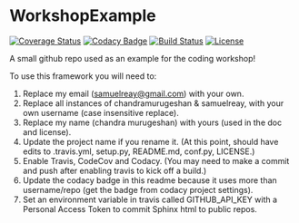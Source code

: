# WorkshopExample

[![Coverage Status](https://codecov.io/gh/chandramurugeshan/WorkshopExample/branch/master/graph/badge.svg)](https://codecov.io/gh/chandramurugeshan/WorkshopExample)
[![Codacy Badge](https://api.codacy.com/project/badge/Grade/ea7ca374a79c4321952715a228a454f0)](https://www.codacy.com/app/chandramurugeshan/WorkshopExample?utm_source=github.com&amp;utm_medium=referral&amp;utm_content=chandramurugeshan/WorkshopExample&amp;utm_campaign=Badge_Grade)
[![Build Status](https://img.shields.io/travis/chandramurugeshan/WorkshopExample.svg)](https://travis-ci.org/chandramurugeshan/WorkshopExample)
[![License](http://img.shields.io/badge/license-MIT-blue.svg?style=flat)](https://github.com/chandramurugeshan/blob/master/LICENSE)

A small github repo used as an example for the coding workshop!



To use this framework you will need to:

1. Replace my email (samuelreay@gmail.com) with your own.
2. Replace all instances of chandramurugeshan & samuelreay, with your own username (case insensitive replace).
3. Replace my name (chandra murugeshan) with yours (used in the doc and license).
3. Update the project name if you rename it. (At this point, should have edits to .travis.yml, setup.py, README.md, conf.py, LICENSE.)
4. Enable Travis, CodeCov and Codacy. (You may need to make a commit and push after enabling travis to kick off a build.)
5. Update the codacy badge in this readme because it uses more than username/repo (get the badge from codacy project settings).
6. Set an environment variable in travis called GITHUB_API_KEY with a Personal Access Token to commit Sphinx html to public repos.